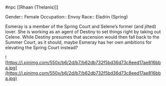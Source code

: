 #npc [[Rhaan (Thelanis)]]

Gender:: Female
Occupation:: Envoy
Race:: Eladrin (Spring)

Esmeray is a member of the Spring Court and Selene’s former (and jilted) lover. She is working as an agent of Destiny to set things right by taking out Celene. While Destiny presumes that ascension would then fall back to the Summer Court, as it should, maybe Esmeray has her own ambitions for elevating the Spring Court instead?

![https://i.pinimg.com/550x/b6/2d/b7/b62db732f5bd36d73c8eed17ae816bba.jpg](https://i.pinimg.com/550x/b6/2d/b7/b62db732f5bd36d73c8eed17ae816bba.jpg)